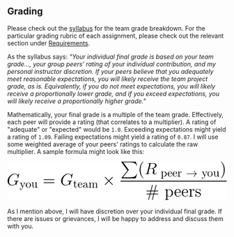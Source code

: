 ## Grading

Please check out the [syllabus](/docs/Syllabus.pdf) for the team grade breakdown. For the particular grading rubric of each assignment, please check out the relevant section under [Requirements](/README.md#requirements).

As the syllabus says: _"Your individual final grade is based on your team grade..., your group peers’ rating of your individual contribution, and my personal instructor discretion. If your peers believe that you adequately meet reasonable expectations, you will likely receive the team project grade, as is. Equivalently, if you do not meet expectations, you will likely receive a proportionally lower grade, and if you exceed expectations, you will likely receive a proportionally higher grade."_

Mathematically, your final grade is a multiple of the team grade. Effectively, each peer will provide a rating (that correlates to a multiplier). A rating of "adequate" or "expected" would be `1.0`. Exceeding expectations might yield a rating of `1.09`. Failing expectations might yield a rating of `0.87`. I will use some weighted average of your peers' ratings to calculate the raw multiplier. A sample formula might look like this:

![Individual Grade Calculation](/images/grading.png)

As I mention above, I will have discretion over your individual final grade. If there are issues or grievances, I will be happy to address and discuss them with you.